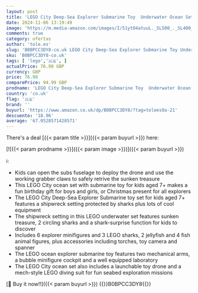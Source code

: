 ```yaml
---
layout: post
title: 'LEGO City Deep-Sea Explorer Submarine Toy  Underwater Ocean Set with Drone  Shark Figures  Shipwreck and Diver Minifigures  Birthday Gift for Kids  Boys  Girls Aged 7+ 60379'
date: 2024-11-06 13:19:49
image: 'https://m.media-amazon.com/images/I/51ytO4atuuL._SL500_._SL400_.jpg'
comments: true
category: ofertas
author: 'tole.es'
slug: 'B0BPCC3DY8-co.uk LEGO City Deep-Sea Explorer Submarine Toy Underwater...'
sku: 'B0BPCC3DY8-co.uk'
tags: [ 'lego','🇬🇧', ]
actualPrice: 76.98 GBP
currency: GBP
price: 76.98
comparePrice: 94.99 GBP
prodname: 'LEGO City Deep-Sea Explorer Submarine Toy  Underwater Ocean Set with Drone  Shark Figures  Shipwreck and Diver Minifigures  Birthday Gift for Kids  Boys  Girls Aged 7+ 60379'
country: 'co.uk'
flag: '🇬🇧'
brand: ''
buyurl: 'https://www.amazon.co.uk/dp/B0BPCC3DY8/?tag=tolees0a-21'
descuento: '18.96'
average: '67.0528571428571'
---
```


There's a deal [{{< param title >}}]({{< param buyurl >}})  here:

[![{{< param prodname >}}]({{< param image >}})]({{< param buyurl >}})

ℹ️:

- Kids can open the subs fuselage to deploy the drone and use the working grabber claws to safely retrive the sunken treasure
- This LEGO City ocean set with submarine toy for kids aged 7+ makes a fun birthday gift for boys and girls, or Christmas present for all explorers
- The LEGO City Deep-Sea Explorer Submarine toy set for kids aged 7+ features a shipwreck setting protected by sharks plus lots of cool equipment
- The shipwreck setting in this LEGO underwater set features sunken treasure, 2 circling sharks and a shark-surprise function for kids to discover
- Includes 6 explorer minifigures and 3 LEGO sharks, 2 jellyfish and 4 fish animal figures, plus accessories including torches, toy camera and spanner
- The LEGO ocean explorer submarine toy features two mechanical arms, a bubble minifigure cockpit and a well equipped laboratory
- The LEGO City ocean set also includes a launchable toy drone and a mech-style LEGO diving suit for fun seabed exploration missions

[🛒 Buy it now!!]({{< param buyurl >}})
{{<world>}}B0BPCC3DY8{{</world>}}
